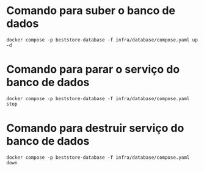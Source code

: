 # Comando para suber o banco de dados

```
docker compose -p beststore-database -f infra/database/compose.yaml up -d
```

# Comando para parar o serviço do banco de dados

```
docker compose -p beststore-database -f infra/database/compose.yaml stop
```

# Comando para destruir serviço do banco de dados

```
docker compose -p beststore-database -f infra/database/compose.yaml down
```
